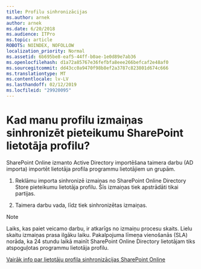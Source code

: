 ```yaml
---
title: Profilu sinhronizācijas
ms.author: arnek
author: arnek
ms.date: 6/20/2018
ms.audience: ITPro
ms.topic: article
ROBOTS: NOINDEX, NOFOLLOW
localization_priority: Normal
ms.assetid: 6b695be8-eaf5-44ff-b0ae-1e0d89e7ab36
ms.openlocfilehash: d1a72a85767e36fefbfa8eee266befcaf2e48af0
ms.sourcegitcommit: dd43cc0a9470f98b8ef2a3787c823801d674c666
ms.translationtype: MT
ms.contentlocale: lv-LV
ms.lasthandoff: 02/12/2019
ms.locfileid: "29920095"
---
```

# <a name="when-do-my-profile-changes-sync-to-the-sharepoint-user-profile-application"></a>Kad manu profilu izmaiņas sinhronizēt pieteikumu SharePoint lietotāja profilu?

SharePoint Online izmanto Active Directory importēšana taimera darbu (AD importa) importēt lietotāja profila programmu lietotājiem un grupām. 
  
1. Reklāmu importa sinhronizē izmaiņas no SharePoint Online Directory Store pieteikumu lietotāja profilu. Šīs izmaiņas tiek apstrādāti tikai partijas.
    
2. Taimera darbu vada, līdz tiek sinhronizētas izmaiņas.
    
> [!NOTE]
> Laiks, kas paiet veicamo darbu, ir atkarīgs no izmaiņu procesu skaits. Lielu skaitu izmaiņas prasa ilgāku laiku. Pakalpojuma līmeņa vienošanās (SLA) norāda, ka 24 stundu laikā mainīt SharePoint Online Directory lietotājam tiks atspoguļotas programmu lietotāja profilu. 
  
[Vairāk info par lietotāju profila sinhronizācijas SharePoint Online](https://go.microsoft.com/fwlink/?linkid=875671)
  


